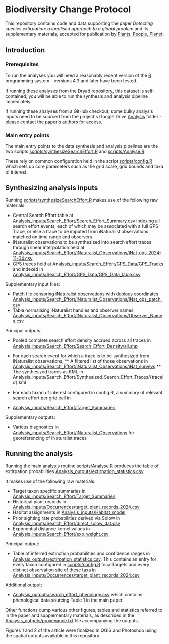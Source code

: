 # Biodiversity Change Protocol

This repository contains code and data supporting the paper
_Detecting species extirpation: a localised approach to a global problem_ and
its supplementary materials, accepted for publication by [Plants, People, Planet](https://nph.onlinelibrary.wiley.com/journal/25722611).

## Introduction 

### Prerequisites

To run the analyses you will need a reasonably recent version of the [R](https://www.r-project.org/) programming system - 
versions 4.3 and later have been tested.

If running these analyses from the Dryad repository, this dataset is self-contained; you will be able to run the
synthesis and analysis pipeline immediately.

If running these analyses from a GitHub checkout, some bulky analysis inputs need to be sourced from the project's
Google Drive [Analysis](https://drive.google.com/drive/folders/1wlFzWg0EWqgSLMO_eEoVgfUv8A1AXMMa) folder - please contact
the paper's authors for access.

### Main entry points
The main entry points to the data synthesis and analysis pipelines are the two scripts 
[scripts/synthesizeSearchEffort.R](scripts/synthesizeSearchEffort.R) and [scripts/Analyse.R](scripts/Analyse.R).

These rely on common configuration held in the script [scripts/config.R](scripts/config.R) which sets up core parameters
such as the grid scale, grid bounds and taxa of interest.

## Synthesizing analysis inputs

Running [scripts/synthesizeSearchEffort.R](scripts/synthesizeSearchEffort.R) makes use of the following raw materials:

* Central Search Effort table at [Analysis_inputs/Search_Effort/Search_Effort_Summary.csv](Analysis_inputs/Search_Effort/Search_Effort_Summary.csv)
indexing all search effort events, each of which may be associated with a full GPS Trace, or else
a trace to be imputed from iNaturalist observations matched on time range and observers
* iNaturalist observations to be synthesized into search effort traces through linear interpolation held at
[Analysis_inputs/Search_Effort/iNaturalist_Observations/iNat-obs-2024-11-04.csv](Analysis_inputs/Search_Effort/iNaturalist_Observations/iNat-obs-2024-11-04.csv)
* GPS traces held at [Analysis_inputs/Search_Effort/GPS_Data/GPS_Tracks](Analysis_inputs/Search_Effort/GPS_Data/GPS_Tracks)
and indexed in [Analysis_inputs/Search_Effort/GPS_Data/GPS_Data_table.csv](Analysis_inputs/Search_Effort/GPS_Data/GPS_Data_table.csv)

Supplementary input files:

* Patch file censoring iNaturalist observations with dubious coordinates
[Analysis_inputs/Search_Effort/iNaturalist_Observations/iNat_obs_patch.csv](Analysis_inputs/Search_Effort/iNaturalist_Observations/iNat_obs_patch.csv)
* Table normalising iNaturalist handles and observer names [Analysis_inputs/Search_Effort/iNaturalist_Observations/Observer_Names.csv](Analysis_inputs/Search_Effort/iNaturalist_Observations/Observer_Names.csv)

Principal outputs:
* Pooled complete search effort density accrued across all traces in [Analysis_inputs/Search_Effort/Search_Effort_Density/all.shp](Analysis_inputs/Search_Effort/Search_Effort_Density/all.shp)

* For each search event for which a trace is to be synthesized from iNaturalist observations,
** A filtered list of those observations in [Analysis_inputs/Search_Effort/iNaturalist_Observations/iNat_surveys](Analysis_inputs/Search_Effort/iNaturalist_Observations/iNat_surveys)
** The synthesized traces as KML in Analysis_inputs/Search_Effort/Synthesized_Search_Effort_Traces/{traceId}.kml

* For each taxon of interest configured in config.R, a summary of relevant search effort per grid cell in
* [Analysis_inputs/Search_Effort/Target_Summaries](Analysis_inputs/Search_Effort/Target_Summaries)

Supplementary outputs:
* Various diagnostics in [Analysis_inputs/Search_Effort/iNaturalist_Observations](Analysis_inputs/Search_Effort/iNaturalist_Observations) for georeferencing of iNaturalist traces

## Running the analysis

Running the main analysis routine  [scripts/Analyse.R](scripts/Analyse.R) produces the table of extirpation probabilities
[Analysis_outputs/extirpation_statistics.csv](Analysis_outputs/extirpation_statistics.csv).

It makes use of the following raw materials:

* Target taxon specific summaries in [Analysis_inputs/Search_Effort/Target_Summaries](Analysis_inputs/Search_Effort/Target_Summaries)
* Historical plant records in [Analysis_inputs/Occurrences/target_plant_records_2024.csv]([Analysis_inputs/Occurrences/target_plant_records_2024.csv])
* Habitat assignments in [Analysis_inputs/Habitat_model](Analysis_inputs/Habitat_model) 
* Prior sighting rate probabilities derived via Solow in [Analysis_inputs/Search_Effort/direct_solow_dat.csv](Analysis_inputs/Search_Effort/direct_solow_dat.csv)
* Exponential distance kernel values in [Analysis_inputs/Search_Effort/exp_weight.csv](Analysis_inputs/Search_Effort/exp_weight.csv)

Principal output:

* Table of inferred extinction probabilities and confidence ranges in [Analysis_outputs/extirpation_statistics.csv](Analysis_outputs/extirpation_statistics.csv).
This contains an entry for every taxon configured in [scripts/config.R](scripts/config.R) focalTargets and every distinct
observation site of these taxa in [Analysis_inputs/Occurrences/target_plant_records_2024.csv]([Analysis_inputs/Occurrences/target_plant_records_2024.csv])

Additional output:
 
* [Analysis_outputs/search_effort_phenology.csv](Analysis_outputs/search_effort_phenology.csv) which contains phenological data sourcing Table 1
in the main paper

Other functions dump various other figures, tables and statistics referred to in the paper and supplementary materials,
as described in the [Analysis_outputs/provenance.txt](Analysis_outputs/provenance.txt) file accompanying the outputs.

Figures 1 and 2 of the article were finalized in QGIS and Photoshop using the spatial outputs available in this repository.

